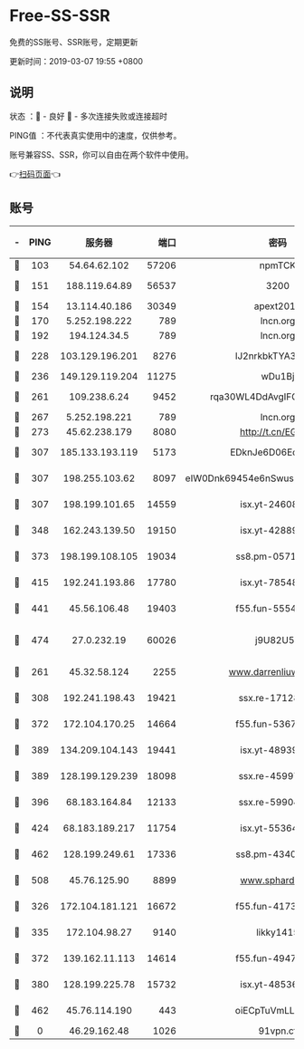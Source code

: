 # Free-SS-SSR

免费的SS账号、SSR账号，定期更新

更新时间：2019-03-07 19:55 +0800

## 说明

状态     ：🙂 - 良好 🙁 - 多次连接失败或连接超时

PING值   ：不代表真实使用中的速度，仅供参考。

账号兼容SS、SSR，你可以自由在两个软件中使用。

👉[扫码页面](https://liesauer.github.io/Free-SS-SSR/)👈

## 账号

|-|PING|服务器|端口|密码|加密方式|区域|
|:----:|:----:|:-----:|-----:|:----:|:----:|:----:|
|🙂|103|54.64.62.102|57206|npmTCK|rc4-md5|JP|
|🙂|151|188.119.64.89|56537|3200|aes-256-cfb|RU|
|🙂|154|13.114.40.186|30349|apext2019|chacha20|JP|
|🙂|170|5.252.198.222|789|lncn.org|rc4|JP|
|🙂|192|194.124.34.5|789|lncn.org|rc4|JP|
|🙂|228|103.129.196.201|8276|lJ2nrkbkTYA30wv0|aes-256-cfb|US|
|🙂|236|149.129.119.204|11275|wDu1Bj|rc4-md5|HK|
|🙂|261|109.238.6.24|9452|rqa30WL4DdAvgIFG6Fs3znzTa|aes-256-cfb|FR|
|🙂|267|5.252.198.221|789|lncn.org|rc4|JP|
|🙂|273|45.62.238.179|8080|http://t.cn/EGJIyrl|rc4-md5|CA|
|🙂|307|185.133.193.119|5173|EDknJe6D06EoWDaw|aes-256-cfb|US|
|🙂|307|198.255.103.62|8097|eIW0Dnk69454e6nSwuspv9DmS201tQ0D|aes-256-cfb|US|
|🙂|307|198.199.101.65|14559|isx.yt-24608045|aes-256-cfb|US|
|🙂|348|162.243.139.50|19150|isx.yt-42889129|aes-256-cfb|US|
|🙂|373|198.199.108.105|19034|ss8.pm-05716410|aes-256-cfb|US|
|🙂|415|192.241.193.86|17780|isx.yt-78548549|aes-256-cfb|US|
|🙂|441|45.56.106.48|19403|f55.fun-55549591|aes-256-cfb|US|
|🙂|474|27.0.232.19|60026|j9U82U53|xchacha20-ietf-poly1305|HK|
|🙂|261|45.32.58.124|2255|www.darrenliuwei.com|aes-256-cfb|JP|
|🙂|308|192.241.198.43|19421|ssx.re-17128013|aes-256-cfb|US|
|🙂|372|172.104.170.25|14664|f55.fun-53676794|aes-256-cfb|SG|
|🙂|389|134.209.104.143|19441|isx.yt-48939965|aes-256-cfb|SG|
|🙂|389|128.199.129.239|18098|ssx.re-45997655|aes-256-cfb|SG|
|🙂|396|68.183.164.84|12133|ssx.re-59904626|aes-256-cfb|US|
|🙂|424|68.183.189.217|11754|isx.yt-55364676|aes-256-cfb|SG|
|🙂|462|128.199.249.61|17336|ss8.pm-43407054|aes-256-cfb|SG|
|🙂|508|45.76.125.90|8899|www.sphard.com|aes-256-cfb|AU|
|🙁|326|172.104.181.121|16672|f55.fun-41734869|aes-256-cfb|SG|
|🙁|335|172.104.98.27|9140|likky1415|aes-256-cfb|JP|
|🙁|372|139.162.11.113|14614|f55.fun-49472003|aes-256-cfb|SG|
|🙁|380|128.199.225.78|15732|isx.yt-48536641|aes-256-cfb|SG|
|🙁|462|45.76.114.190|443|oiECpTuVmLLxk4Ts|aes-256-cfb|AU|
|🙁|0|46.29.162.48|1026|91vpn.cf|rc4-md5|RU|
